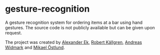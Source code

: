 # gesture-recognition
A gesture recognition system for ordering items at a bar using hand gestures. The source code is not publicly available but can be given upon request. 

The project was created by [Alexander Ek](https://github.com/aekh), [Robert Källgren](https://github.com/kallgren), [Andreas Widmark](https://github.com/Otriggad) and [Mikael Östlund](https://github.com/eastlund).
